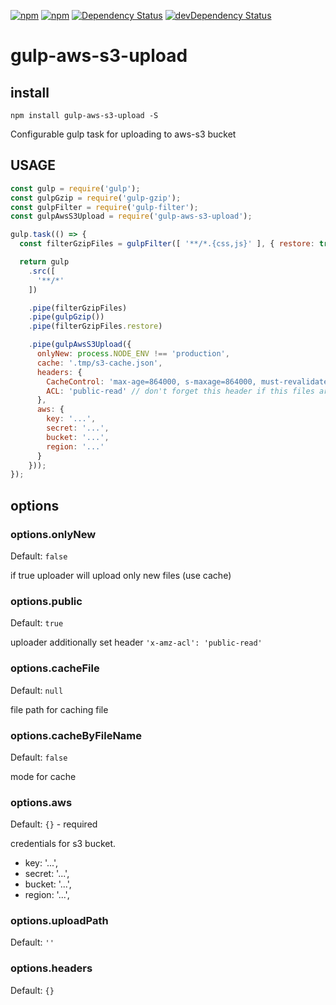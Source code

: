 [![npm](http://img.shields.io/npm/v/gulp-aws-s3-upload.svg?style=flat-square)](https://www.npmjs.com/package/gulp-aws-s3-upload)
[![npm](http://img.shields.io/npm/l/gulp-aws-s3-upload.svg?style=flat-square)](http://opensource.org/licenses/MIT)
[![Dependency Status](https://david-dm.org/aliaksandr-master/gulp-aws-s3-upload.svg?style=flat-square)](https://david-dm.org/aliaksandr-master/gulp-aws-s3-upload)
[![devDependency Status](https://david-dm.org/aliaksandr-master/gulp-aws-s3-upload/dev-status.svg?style=flat-square)](https://david-dm.org/aliaksandr-master/gulp-aws-s3-upload#info=devDependencies)

gulp-aws-s3-upload
================

## install

```
npm install gulp-aws-s3-upload -S
```

Configurable gulp task for uploading to aws-s3 bucket

## USAGE
```js
const gulp = require('gulp');
const gulpGzip = require('gulp-gzip');
const gulpFilter = require('gulp-filter');
const gulpAwsS3Upload = require('gulp-aws-s3-upload');

gulp.task(() => {
  const filterGzipFiles = gulpFilter([ '**/*.{css,js}' ], { restore: true });

  return gulp
    .src([
      '**/*'
    ])

    .pipe(filterGzipFiles)
    .pipe(gulpGzip())
    .pipe(filterGzipFiles.restore)

    .pipe(gulpAwsS3Upload({
      onlyNew: process.NODE_ENV !== 'production',
      cache: '.tmp/s3-cache.json',
      headers: { 
        CacheControl: 'max-age=864000, s-maxage=864000, must-revalidate',
        ACL: 'public-read' // don't forget this header if this files are public!
      },
      aws: {
        key: '...',
        secret: '...',
        bucket: '...',
        region: '...'
      }
    }));
});
```

## options

### options.onlyNew
Default: `false`

if true uploader will upload only new files (use cache)

### options.public
Default: `true`

uploader additionally set header `'x-amz-acl': 'public-read'`

### options.cacheFile
Default: `null`

file path for caching file 


### options.cacheByFileName
Default: `false`

mode for cache


### options.aws
Default: `{}` - required

credentials for s3 bucket.
- key: '...',
- secret: '...',
- bucket: '...',
- region: '...',


### options.uploadPath
Default: `''`

### options.headers
Default: `{}`
